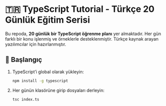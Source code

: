 # 🇹🇷 TypeScript Tutorial - Türkçe 20 Günlük Eğitim Serisi

Bu repoda, **20 günlük bir TypeScript öğrenme planı** yer almaktadır. Her gün farklı bir konu işlenmiş ve örneklerle desteklenmiştir. Türkçe kaynak arayan yazılımcılar için hazırlanmıştır.

## 🚀 Başlangıç

1. TypeScript’i global olarak yükleyin:
   ```bash
   npm install -g typescript
   
2. Her günün klasörüne girip dosyaları derleyin:
   ```bash 
   tsc index.ts